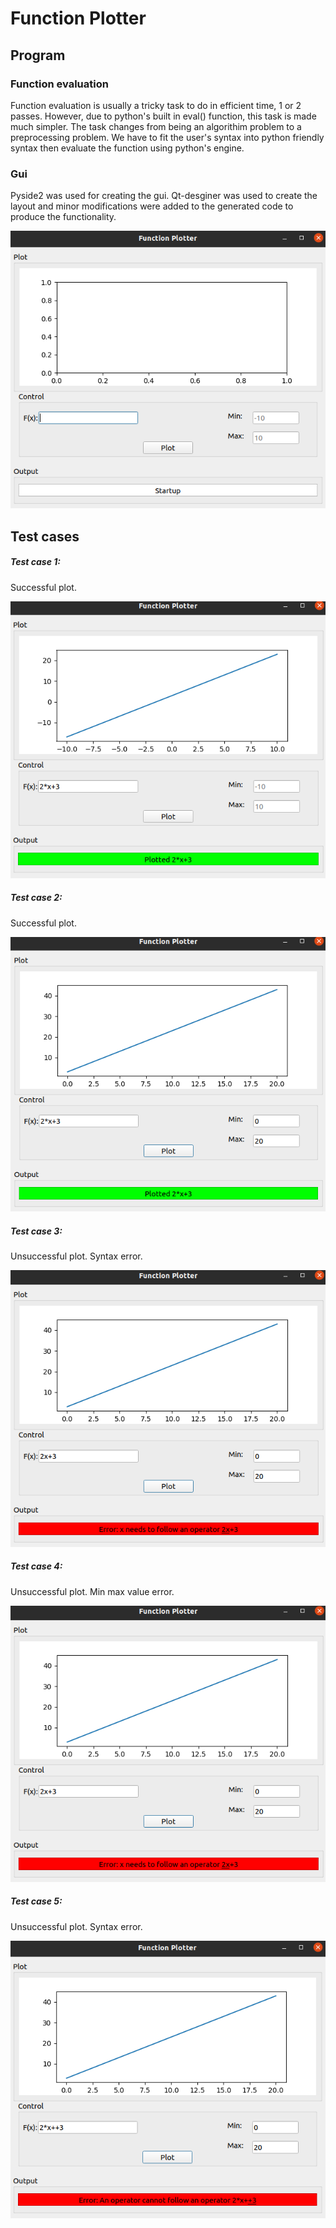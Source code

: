 # Function Plotter
## Program
### Function evaluation
Function evaluation is usually a tricky task to do in efficient time, 1 or 2 passes. However, due to python's built in eval() function, this task is made much simpler. The task changes from being an algorithim problem to a preprocessing problem. We have to fit the user's syntax into python friendly syntax then evaluate the function using python's engine.

### Gui
Pyside2 was used for creating the gui. Qt-desginer was used to create the layout and minor modifications were added to the generated code to produce the functionality.

![Main window](images/fp_main.png)

## Test cases
##### Test case 1: 
Successful plot.

![Success](images/valid1.png)

##### Test case 2: 
Successful plot.

![Success](images/valid2.png)

##### Test case 3:
Unsuccessful plot. Syntax error.

![Success](images/invalid1.png)

##### Test case 4:
Unsuccessful plot. Min max value error.

![Success](images/invalid1.png)

##### Test case 5:
Unsuccessful plot. Syntax error.

![Success](images/invalid3.png)
